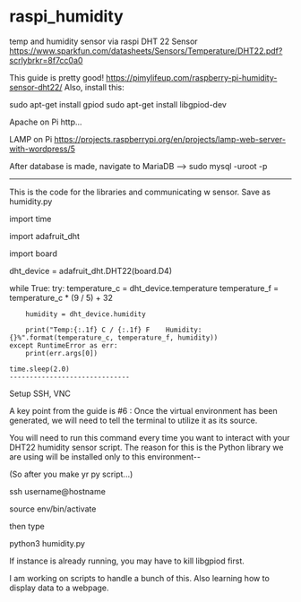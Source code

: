 # raspi_humidity
temp and humidity sensor via raspi
DHT 22 Sensor
https://www.sparkfun.com/datasheets/Sensors/Temperature/DHT22.pdf?scrlybrkr=8f7cc0a0

This guide is pretty good! https://pimylifeup.com/raspberry-pi-humidity-sensor-dht22/
Also, install this: 

sudo apt-get install gpiod
sudo apt-get install libgpiod-dev

Apache on Pi
http...

LAMP on Pi
https://projects.raspberrypi.org/en/projects/lamp-web-server-with-wordpress/5

After database is made, navigate to MariaDB --> sudo mysql -uroot -p

------------------------------
This is the code for the libraries and communicating w sensor. Save as humidity.py

import time  

import adafruit_dht  

import board  


dht_device = adafruit_dht.DHT22(board.D4)  


while True:
    try:
        temperature_c = dht_device.temperature
        temperature_f = temperature_c * (9 / 5) + 32

        humidity = dht_device.humidity

        print("Temp:{:.1f} C / {:.1f} F    Humidity: {}%".format(temperature_c, temperature_f, humidity))
    except RuntimeError as err:
        print(err.args[0])

    time.sleep(2.0)
    ------------------------------

Setup SSH, VNC

A key point from the guide is #6 :
Once the virtual environment has been generated, we will need to tell the terminal to utilize it as its source.

You will need to run this command every time you want to interact with your DHT22 humidity sensor script. The reason for this is the Python library we are using will be installed only to this environment--

(So after you make yr py script...)

ssh username@hostname

source env/bin/activate

then type

python3 humidity.py

If instance is already running, you may have to kill libgpiod first.

I am working on scripts to handle a bunch of this.
Also learning how to display data to a webpage.


